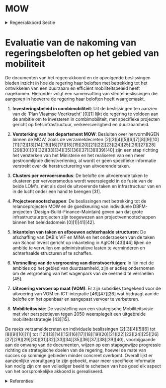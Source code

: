 # MOW

<details>
        <summary>Regeerakkoord Sectie </summary>
        <p>8.2 MOW Om een overkoepelend duurzaam en efficiënt mobiliteitsbeleid te ontwikkelen en een investeringsbeleid gefocust op combi-mobiliteit te realiseren, versterken we het departement Mobiliteit en Openbare Werken zodat het zijn regierol kan waar-maken en de agentschappen kunnen focussen op hun uitvoerende rol. Zo verkrijgen we een heldere organisatie van het beleidsdomein MOW die tot een meer gestroomlijnde dienstverlening moet leiden, met een versnelde uitvoering van infrastruc-tuurwerken en een meer coherent beleid tot gevolg. We onderzoeken het bestuurlijk landschap binnen het beleidsdomein Mobiliteit en Openbare Werken waarbij we nagaan of de uitvoerende taken in één hand geclusterd kunnen worden per vervoersmodus: Alles m.b.t. vervoer en infra-structuur van en over water in één hand, excl. vervoer op maat; Alles m.b.t. transportinfrastruc-tuur over de weg in één hand; In elk geval wordt alles m.b.t. vervoer en infrastructuur van en in de lucht met name de beide LOM’s zo snel mogelijk gefuseerd. Daarnaast worden grote infrastructuurpro-jecten in principe toegewezen aan de projectvennootschappen binnen het beleidsdomein (De Werkvennootschap/ Lantis); De Wegeninspectie brengen we samen met de mobiele patrouilles bij Vlabel. De inkom-sten uit boetes voor overbelasting worden toegevoegd aan het saldo Kilometerheffing ten bate van MOW. Vlabel kan eventuele investeringen voor het controledispositief overbelasting ook financieren uit de meer-opbrengst overbelasting. Met het oog op vermindering van administratieve lasten en het afschaffen van achterhaalde struc-turen, schaffen we de DAB’s VIF en MINA af en bevorderen tegelijkertijd de leesbaarheid van de begroting. Complementair hieraan wordt een decreetsbepaling voorzien om de relatief vlotte herverdelingsmogelijkheid voor investeringen “over programma’s heen” mogelijk te maken. In dezelfde redenering onderzoeken we wanneer de taken van School Invest kunnen worden ingekanteld in AgIOn. We vormen het FFEU-mechanisme om naar een FFEU-provisie van €105 mio. DEPARTEMENT KANSELARIJ EN BESTUUR Havenlaan 88 bus 20 1000 Brussel departement.kb@vlaanderen.be www.vlaanderen.be</p>
        </details> 

# Evaluatie van de nakoming van regeringsbeloften op het gebied van mobiliteit

De documenten van het regeerakkoord en de opvolgende beslissingen bieden inzicht in hoe de regering haar beloften met betrekking tot het ontwikkelen van een duurzaam en efficiënt mobiliteitsbeleid heeft nagekomen. Hieronder volgt een samenvatting van sleutelbeslissingen die aangeven in hoeverre de regering haar beloften heeft waargemaakt.

1. **Investeringsbeleid in combimobiliteit**: Uit de beslissingen ten aanzien van de 'Plan Vlaamse Veerkracht' \[0\]\[1\] lijkt de regering te voldoen aan de ambitie om te investeren in combimobiliteit, met specifieke projecten gericht op fietsinfrastructuur, verkeersveiligheid en duurzaamheid.

2. **Versterking van het departement MOW**: Besluiten over hervormINGEN binnen de MOW, zoals de verzameldecreten \[2\]\[3\]\[4\]\[5\]\[6\]\[7\]\[8\]\[9\]\[10\]\[11\]\[12\]\[13\]\[14\]\[15\]\[16\]\[17\]\[18\]\[19\]\[20\]\[21\]\[22\]\[23\]\[24\]\[25\]\[26\]\[27\]\[28\]\[29\]\[30\]\[31\]\[32\]\[33\]\[34\]\[35\]\[36\]\[37\]\[38\]\[39\]\[40\] zijn een stap richting het versterken van het Ministerie en het realiseren van een meer gestroomlijnde dienstverlening, al wordt er geen specifieke informatie verstrekt over de herstructurering van uitvoerende taken.

3. **Clusters per vervoersmodus**: De belofte om uitvoerende taken te clusteren per vervoersmodus wordt weerspiegeld in de fusie van de beide LOM's, met als doel de uitvoerende taken en infrastructuur van en in de lucht onder een hand te brengen \[31\].

4. **Projectvennootschappen**: De beslissingen met betrekking tot de relanceprojecten MOW en de goedkeuring van individuele DBFM-projecten (Design-Build-Finance-Maintain) geven aan dat grote infrastructuurprojecten zijn toegewezen aan projectvennootschappen binnen het beleidsdomein \[0\]\[1\]\[41\]\[42\].

5. **Inkantelen van taken en afbouwen achterhaalde structuren**: De afschaffing van DAB's VIF en MINA en het onderzoeken van de taken van School Invest gericht op inkanteling in AgION \[43\]\[44\] lijken de ambitie te vervullen om administratieve lasten te verminderen en achterhaalde structuren af te schaffen.

6. **Versnelling van de vergroening van dienstvoertuigen**: In lijn met de ambities op het gebied van duurzaamheid, zijn er acties ondernomen om de vergroening van het wagenpark van de overheid te versnellen \[45\].

7. **Uitvoering vervoer op maat (VOM)**: Er zijn subsidies toegekend voor de uitvoering van VOM en ICT-integratie \[46\]\[47\]\[26\] wat bijdraagt aan de belofte om het openbaar en aangepast vervoer te verbeteren.

8. **Mobiliteitsvisie**: De vaststelling van een strategische Mobiliteitsvisie met vier perspectieven tegen 2050 weerspiegelt een uitgebreide mobiliteitsstrategie \[43\]\[15\].

De reeks verzameldecreten en individuele beslissingen \[2\]\[3\]\[4\]\[5\]\[6\] tot \[8\]\[9\]\[10\]\[11\] tot \[12\]\[13\]\[14\]\[15\]\[16\]\[17\]\[18\]\[19\]\[20\]\[21\]\[22\]\[23\]\[24\]\[25\]\[26\]\[27\]\[28\]\[29\]\[30\]\[31\]\[32\]\[33\]\[34\]\[35\]\[36\]\[37\]\[38\]\[39\]\[40\], voorbijgaande aan de omvang van de documenten, wijzen op een stapsgewijze progressie richting de strategische doelen van de regering, hoewel de mate van succes op sommige gebieden minder concreet overkomt. Overall lijkt er aanzienlijke vooruitgang te zijn geboekt, maar meer specifieke informatie kan nodig zijn om een vollediger beeld te schetsen van hoe goed elk aspect van het oorspronkelijke akkoord is gerealiseerd.

<details>
        <summary> Referenties</summary>
        
**[\[0\]](https://beslissingenvlaamseregering.vlaanderen.be/?search=Plan%20Vlaamse%20Veerkracht%3A%20inzetten%20middelen%20beleidsdomein%20MOW&dateOption=select&startDate=2021-03-05T09%3A00%3A00Z&endDate=2021-03-05T09%3A00%3A00Z)** : **(2021-03-05)** Plan Vlaamse Veerkracht: inzetten middelen beleidsdomein MOW 

**[\[1\]](https://beslissingenvlaamseregering.vlaanderen.be/?search=Relanceplan%20Vlaamse%20Veerkracht%20MOW&dateOption=select&startDate=2022-05-13T08%3A00%3A00Z&endDate=2022-05-13T08%3A00%3A00Z)** : **(2022-05-13)** Relanceplan Vlaamse Veerkracht MOW 

**[\[2\]](https://beslissingenvlaamseregering.vlaanderen.be/?search=Verzameldecreet%20MOW%20met%20diverse%20bepalingen%20over%20het%20gemeenschappelijk%20vervoer%2C%20het%20algemeen%20mobiliteitsbeleid%2C%20de%20weginfrastructuur%20en%20het%20wegenbeleid%2C%20en%20de%20waterinfrastructuur%20en%20het%20waterbeleid&dateOption=select&startDate=2020-06-19T08%3A00%3A00Z&endDate=2020-06-19T08%3A00%3A00Z)** : **(2020-06-19)** Verzameldecreet MOW met diverse bepalingen over het gemeenschappelijk vervoer, het algemeen mobiliteitsbeleid, de weginfrastructuur en het wegenbeleid, en de waterinfrastructuur en het waterbeleid 

**[\[3\]](https://beslissingenvlaamseregering.vlaanderen.be/?search=Verzameldecreet%20MOW%20met%20diverse%20bepalingen%20over%20het%20gemeenschappelijk%20vervoer%2C%20het%20algemeen%20mobiliteitsbeleid%2C%20de%20weginfrastructuur%20en%20het%20wegenbeleid%2C%20en%20de%20waterinfrastructuur%20en%20het%20waterbeleid&dateOption=select&startDate=2020-03-06T09%3A00%3A00Z&endDate=2020-03-06T09%3A00%3A00Z)** : **(2020-03-06)** Verzameldecreet MOW met diverse bepalingen over het gemeenschappelijk vervoer, het algemeen mobiliteitsbeleid, de weginfrastructuur en het wegenbeleid, en de waterinfrastructuur en het waterbeleid 

**[\[4\]](https://beslissingenvlaamseregering.vlaanderen.be/?search=Verzameldecreet%20MOW%20II%20met%20diverse%20bepalingen%20over%20het%20gemeenschappelijk%20vervoer%2C%20het%20algemeen%20mobiliteitsbeleid%2C%20de%20weginfrastructuur%20en%20het%20wegenbeleid%2C%20en%20de%20waterinfrastructuur%20en%20het%20waterbeleid&dateOption=select&startDate=2021-07-09T08%3A00%3A00Z&endDate=2021-07-09T08%3A00%3A00Z)** : **(2021-07-09)** Verzameldecreet MOW II met diverse bepalingen over het gemeenschappelijk vervoer, het algemeen mobiliteitsbeleid, de weginfrastructuur en het wegenbeleid, en de waterinfrastructuur en het waterbeleid 

**[\[5\]](https://beslissingenvlaamseregering.vlaanderen.be/?search=Verzameldecreet%20MOW%20II&dateOption=select&startDate=2021-05-28T08%3A00%3A00Z&endDate=2021-05-28T08%3A00%3A00Z)** : **(2021-05-28)** Verzameldecreet MOW II 

**[\[6\]](https://beslissingenvlaamseregering.vlaanderen.be/?search=Verzameldecreet%20MOW%20met%20diverse%20bepalingen%20over%20het%20gemeenschappelijk%20vervoer%2C%20het%20algemeen%20mobiliteitsbeleid%2C%20de%20weginfrastructuur%20en%20het%20wegenbeleid%2C%20en%20de%20waterinfrastructuur%20en%20het%20waterbeleid&dateOption=select&startDate=2020-10-09T08%3A00%3A00Z&endDate=2020-10-09T08%3A00%3A00Z)** : **(2020-10-09)** Verzameldecreet MOW met diverse bepalingen over het gemeenschappelijk vervoer, het algemeen mobiliteitsbeleid, de weginfrastructuur en het wegenbeleid, en de waterinfrastructuur en het waterbeleid 

**[\[7\]](https://beslissingenvlaamseregering.vlaanderen.be/?search=Verzameldecreet%20MOW%20met%20diverse%20bepalingen%20over%20het%20gemeenschappelijk%20vervoer%2C%20het%20algemeen%20mobiliteitsbeleid%2C%20de%20weginfrastructuur%20en%20het%20wegenbeleid%2C%20en%20de%20waterinfrastructuur%20en%20het%20waterbeleid&dateOption=select&startDate=2020-04-10T08%3A00%3A00Z&endDate=2020-04-10T08%3A00%3A00Z)** : **(2020-04-10)** Verzameldecreet MOW met diverse bepalingen over het gemeenschappelijk vervoer, het algemeen mobiliteitsbeleid, de weginfrastructuur en het wegenbeleid, en de waterinfrastructuur en het waterbeleid 

**[\[8\]](https://beslissingenvlaamseregering.vlaanderen.be/?search=Verzameldecreet%20MOW%20II&dateOption=select&startDate=2021-12-23T12%3A30%3A00Z&endDate=2021-12-23T12%3A30%3A00Z)** : **(2021-12-23)** Verzameldecreet MOW II 

**[\[9\]](https://beslissingenvlaamseregering.vlaanderen.be/?search=Verzameldecreet%20MOW%20II&dateOption=select&startDate=2021-10-15T08%3A00%3A00Z&endDate=2021-10-15T08%3A00%3A00Z)** : **(2021-10-15)** Verzameldecreet MOW II 

**[\[10\]](https://beslissingenvlaamseregering.vlaanderen.be/?search=Verzameldecreet%20MOW%20III%3A%20diverse%20bepalingen%20gemeenschappelijk%20vervoer%2C%20de%20weginfrastructuur%20en%20het%20wegenbeleid%2C%20en%20de%20waterinfrastructuur%20en%20het%20waterbeleid&dateOption=select&startDate=2022-11-10T07%3A00%3A00Z&endDate=2022-11-10T07%3A00%3A00Z)** : **(2022-11-10)** Verzameldecreet MOW III: diverse bepalingen gemeenschappelijk vervoer, de weginfrastructuur en het wegenbeleid, en de waterinfrastructuur en het waterbeleid 

**[\[11\]](https://beslissingenvlaamseregering.vlaanderen.be/?search=Verzameldecreet%20MOW%20III%3A%20diverse%20bepalingen%20gemeenschappelijk%20vervoer%2C%20de%20weginfrastructuur%20en%20het%20wegenbeleid%2C%20en%20de%20waterinfrastructuur%20en%20het%20waterbeleid&dateOption=select&startDate=2022-07-08T08%3A00%3A00Z&endDate=2022-07-08T08%3A00%3A00Z)** : **(2022-07-08)** Verzameldecreet MOW III: diverse bepalingen gemeenschappelijk vervoer, de weginfrastructuur en het wegenbeleid, en de waterinfrastructuur en het waterbeleid 

**[\[12\]](https://beslissingenvlaamseregering.vlaanderen.be/?search=Verzameldecreet%20MOW%20III%3A%20diverse%20bepalingen%20gemeenschappelijk%20vervoer%2C%20de%20weginfrastructuur%20en%20het%20wegenbeleid%2C%20en%20de%20waterinfrastructuur%20en%20het%20waterbeleid&dateOption=select&startDate=2023-01-20T09%3A00%3A00Z&endDate=2023-01-20T09%3A00%3A00Z)** : **(2023-01-20)** Verzameldecreet MOW III: diverse bepalingen gemeenschappelijk vervoer, de weginfrastructuur en het wegenbeleid, en de waterinfrastructuur en het waterbeleid 

**[\[13\]](https://beslissingenvlaamseregering.vlaanderen.be/?search=Verzameldecreet%20MOW%3A%20vaststellen%20datum%20inwerkingtreding%20administratieve%20geldboetes&dateOption=select&startDate=2021-01-15T09%3A00%3A00Z&endDate=2021-01-15T09%3A00%3A00Z)** : **(2021-01-15)** Verzameldecreet MOW: vaststellen datum inwerkingtreding administratieve geldboetes 

**[\[14\]](https://beslissingenvlaamseregering.vlaanderen.be/?search=Verzameldecreet%20MOW%20III%3A%20diverse%20bepalingen%20gemeenschappelijk%20vervoer%2C%20de%20weginfrastructuur%20en%20het%20wegenbeleid%2C%20en%20de%20waterinfrastructuur%20en%20het%20waterbeleid&dateOption=select&startDate=2023-03-31T08%3A00%3A00Z&endDate=2023-03-31T08%3A00%3A00Z)** : **(2023-03-31)** Verzameldecreet MOW III: diverse bepalingen gemeenschappelijk vervoer, de weginfrastructuur en het wegenbeleid, en de waterinfrastructuur en het waterbeleid 

**[\[15\]](https://beslissingenvlaamseregering.vlaanderen.be/?search=Vlaamse%20Mobiliteitsvisie&dateOption=select&startDate=2021-07-09T08%3A00%3A00Z&endDate=2021-07-09T08%3A00%3A00Z)** : **(2021-07-09)** Vlaamse Mobiliteitsvisie 

**[\[16\]](https://beslissingenvlaamseregering.vlaanderen.be/?search=Verzameldecreet%20wijzigingen%20regelgeving%20over%20de%20weg-%20en%20waterinfrastructuur%20en%20het%20wegen-%20en%20waterbeleid&dateOption=select&startDate=2023-10-13T08%3A00%3A00Z&endDate=2023-10-13T08%3A00%3A00Z)** : **(2023-10-13)** Verzameldecreet wijzigingen regelgeving over de weg- en waterinfrastructuur en het wegen- en waterbeleid 

**[\[17\]](https://beslissingenvlaamseregering.vlaanderen.be/?search=Implementatiekader%20hoppinpunten%20of%20mobiliteitsknooppunten&dateOption=select&startDate=2021-07-16T06%3A00%3A00Z&endDate=2021-07-16T06%3A00%3A00Z)** : **(2021-07-16)** Implementatiekader hoppinpunten of mobiliteitsknooppunten 

**[\[18\]](https://beslissingenvlaamseregering.vlaanderen.be/?search=Agentschap%20Wegen%20en%20Verkeer%20%28AWV%29%3A%20herplaatsing%20gewezen%20leidend%20ambtenaar%20naar%20Departement%20Mobiliteit%20en%20Openbare%20Werken%20%28MOW%29&dateOption=select&startDate=2022-12-16T09%3A00%3A00Z&endDate=2022-12-16T09%3A00%3A00Z)** : **(2022-12-16)** Agentschap Wegen en Verkeer (AWV): herplaatsing gewezen leidend ambtenaar naar Departement Mobiliteit en Openbare Werken (MOW) 

**[\[19\]](https://beslissingenvlaamseregering.vlaanderen.be/?search=Overname%20personeel%20Eigen%20Vermogen%20Flanders%20Hydraulics%20door%20het%20Departement%20Mobiliteit%20en%20Openbare%20Werken%20%28MOW%29&dateOption=select&startDate=2020-12-18T09%3A00%3A00Z&endDate=2020-12-18T09%3A00%3A00Z)** : **(2020-12-18)** Overname personeel Eigen Vermogen Flanders Hydraulics door het Departement Mobiliteit en Openbare Werken (MOW) 

**[\[20\]](https://beslissingenvlaamseregering.vlaanderen.be/?search=Implementatiekader%20hoppinpunten%20of%20mobiliteitsknooppunten&dateOption=select&startDate=2021-11-19T09%3A00%3A00Z&endDate=2021-11-19T09%3A00%3A00Z)** : **(2021-11-19)** Implementatiekader hoppinpunten of mobiliteitsknooppunten 

**[\[21\]](https://beslissingenvlaamseregering.vlaanderen.be/?search=Bekrachtigingsdecreet%20MIA-infrastructuurwerken%20als%20specifieke%20situatie%20van%20experimentregelgeving%20en%20regelluwe%20zone%20voor%20het%20wegwerken%20van%20verkeersonveilige%20situaties%20en%20verbetering%20fietsinfrastructuur&dateOption=select&startDate=2021-09-03T10%3A00%3A00Z&endDate=2021-09-03T10%3A00%3A00Z)** : **(2021-09-03)** Bekrachtigingsdecreet MIA-infrastructuurwerken als specifieke situatie van experimentregelgeving en regelluwe zone voor het wegwerken van verkeersonveilige situaties en verbetering fietsinfrastructuur 

**[\[22\]](https://beslissingenvlaamseregering.vlaanderen.be/?search=Agentschap%20wegen%20en%20verkeer%20%28AWV%29%3A%20overdracht%20personeelsleden%20aan%20de%20Vlaamse%20Belastingdienst&dateOption=select&startDate=2020-10-30T09%3A00%3A00Z&endDate=2020-10-30T09%3A00%3A00Z)** : **(2020-10-30)** Agentschap wegen en verkeer (AWV): overdracht personeelsleden aan de Vlaamse Belastingdienst 

**[\[23\]](https://beslissingenvlaamseregering.vlaanderen.be/?search=Overname%20personeel%20Eigen%20Vermogen%20Flanders%20Hydraulics%20door%20het%20Departement%20Mobiliteit%20en%20Openbare%20Werken%20%28MOW%29&dateOption=select&startDate=2021-05-21T08%3A00%3A00Z&endDate=2021-05-21T08%3A00%3A00Z)** : **(2021-05-21)** Overname personeel Eigen Vermogen Flanders Hydraulics door het Departement Mobiliteit en Openbare Werken (MOW) 

**[\[24\]](https://beslissingenvlaamseregering.vlaanderen.be/?search=Verzameldecreet%20over%20de%20weg-%20en%20waterinfrastructuur%20en%20het%20wegen-%20en%20waterbeleid&dateOption=select&startDate=2023-06-09T08%3A00%3A00Z&endDate=2023-06-09T08%3A00%3A00Z)** : **(2023-06-09)** Verzameldecreet over de weg- en waterinfrastructuur en het wegen- en waterbeleid 

**[\[25\]](https://beslissingenvlaamseregering.vlaanderen.be/?search=Oprichtingsdecreet%20DAB%20Vervoersautoriteit&dateOption=select&startDate=2022-02-25T09%3A00%3A00Z&endDate=2022-02-25T09%3A00%3A00Z)** : **(2022-02-25)** Oprichtingsdecreet DAB Vervoersautoriteit 

**[\[26\]](https://beslissingenvlaamseregering.vlaanderen.be/?search=Mobiliteitscentrale%20Aangepast%20Vervoer%20%28MAV%29%3A%20subsidie%20vijf%20pilootprojecten&dateOption=select&startDate=2023-04-28T08%3A00%3A00Z&endDate=2023-04-28T08%3A00%3A00Z)** : **(2023-04-28)** Mobiliteitscentrale Aangepast Vervoer (MAV): subsidie vijf pilootprojecten 

**[\[27\]](https://beslissingenvlaamseregering.vlaanderen.be/?search=Erkenning%20MIA-infrastructuurwerken%20als%20specifieke%20situatie%20rond%20experimentregelgeving%20en%20regelluwe%20zone%20voor%20het%20wegwerken%20van%20verkeersonveilige%20situaties%20en%20de%20verbetering%20van%20fietsinfrastructuur&dateOption=select&startDate=2021-04-02T08%3A00%3A00Z&endDate=2021-04-02T08%3A00%3A00Z)** : **(2021-04-02)** Erkenning MIA-infrastructuurwerken als specifieke situatie rond experimentregelgeving en regelluwe zone voor het wegwerken van verkeersonveilige situaties en de verbetering van fietsinfrastructuur 

**[\[28\]](https://beslissingenvlaamseregering.vlaanderen.be/?search=Overeenkomst%20en%20subsidie%20Fietsberaad%20Vlaanderen&dateOption=select&startDate=2023-04-21T08%3A00%3A00Z&endDate=2023-04-21T08%3A00%3A00Z)** : **(2023-04-21)** Overeenkomst en subsidie Fietsberaad Vlaanderen 

**[\[29\]](https://beslissingenvlaamseregering.vlaanderen.be/?search=Wijziging%20regelgeving%20naar%20aanleiding%20van%20het%20nieuwe%20openbaredienstencontract%202023-2027%20VVM%20De%20Lijn&dateOption=select&startDate=2023-11-17T09%3A00%3A00Z&endDate=2023-11-17T09%3A00%3A00Z)** : **(2023-11-17)** Wijziging regelgeving naar aanleiding van het nieuwe openbaredienstencontract 2023-2027 VVM De Lijn 

**[\[30\]](https://beslissingenvlaamseregering.vlaanderen.be/?search=Verkeersveiligheid%20van%20weginfrastructuur%3A%20uitbreiding%20toepassingsgebied&dateOption=select&startDate=2021-10-29T09%3A15%3A00Z&endDate=2021-10-29T09%3A15%3A00Z)** : **(2021-10-29)** Verkeersveiligheid van weginfrastructuur: uitbreiding toepassingsgebied 

**[\[31\]](https://beslissingenvlaamseregering.vlaanderen.be/?search=Fusie%20LOM%20Antwerpen%20en%20LOM%20Oostende-Brugge%20tot%20LOM%20Vlaanderen&dateOption=select&startDate=2021-06-25T08%3A00%3A00Z&endDate=2021-06-25T08%3A00%3A00Z)** : **(2021-06-25)** Fusie LOM Antwerpen en LOM Oostende-Brugge tot LOM Vlaanderen 

**[\[32\]](https://beslissingenvlaamseregering.vlaanderen.be/?search=Verlenging%20overeenkomst%20VVSG%20over%20Gemeentelijk%20Ondersteuningsplatform%20Vervoerregiowerking%202022-2025&dateOption=select&startDate=2021-12-10T09%3A00%3A00Z&endDate=2021-12-10T09%3A00%3A00Z)** : **(2021-12-10)** Verlenging overeenkomst VVSG over Gemeentelijk Ondersteuningsplatform Vervoerregiowerking 2022-2025 

**[\[33\]](https://beslissingenvlaamseregering.vlaanderen.be/?search=Plan%20Vlaamse%20Veerkracht%3A%20uitgaventoetsing%20Modal%20Shift%20Goederenvervoer&dateOption=select&startDate=2022-12-16T09%3A00%3A00Z&endDate=2022-12-16T09%3A00%3A00Z)** : **(2022-12-16)** Plan Vlaamse Veerkracht: uitgaventoetsing Modal Shift Goederenvervoer 

**[\[34\]](https://beslissingenvlaamseregering.vlaanderen.be/?search=%E2%80%98Multimodaal.Vlaanderen%E2%80%99%3A%20verlenging%20overeenkomst%20met%20vzw%20VIL%20%28Vlaams%20Instituut%20voor%20de%20Logistiek%29%202022-2027&dateOption=select&startDate=2022-04-29T08%3A00%3A00Z&endDate=2022-04-29T08%3A00%3A00Z)** : **(2022-04-29)** ‘Multimodaal.Vlaanderen’: verlenging overeenkomst met vzw VIL (Vlaams Instituut voor de Logistiek) 2022-2027 

**[\[35\]](https://beslissingenvlaamseregering.vlaanderen.be/?search=Erkenning%20MIA-infrastructuurwerken%20als%20specifieke%20situatie%20rond%20experimentregelgeving%20en%20regelluwe%20zone%20voor%20het%20wegwerken%20van%20verkeersonveilige%20situaties%20en%20de%20verbetering%20van%20fietsinfrastructuur&dateOption=select&startDate=2021-05-28T08%3A00%3A00Z&endDate=2021-05-28T08%3A00%3A00Z)** : **(2021-05-28)** Erkenning MIA-infrastructuurwerken als specifieke situatie rond experimentregelgeving en regelluwe zone voor het wegwerken van verkeersonveilige situaties en de verbetering van fietsinfrastructuur 

**[\[36\]](https://beslissingenvlaamseregering.vlaanderen.be/?search=Wijziging%20regelgeving%20naar%20aanleiding%20van%20het%20nieuwe%20openbaredienstencontract%202023-2027%20VVM%20De%20Lijn&dateOption=select&startDate=2023-07-14T08%3A00%3A00Z&endDate=2023-07-14T08%3A00%3A00Z)** : **(2023-07-14)** Wijziging regelgeving naar aanleiding van het nieuwe openbaredienstencontract 2023-2027 VVM De Lijn 

**[\[37\]](https://beslissingenvlaamseregering.vlaanderen.be/?search=Herverdelingsbesluit%20flankerend%20beleid%20in%20het%20kader%20van%20de%20kilometerheffing&dateOption=select&startDate=2021-07-09T08%3A00%3A00Z&endDate=2021-07-09T08%3A00%3A00Z)** : **(2021-07-09)** Herverdelingsbesluit flankerend beleid in het kader van de kilometerheffing 

**[\[38\]](https://beslissingenvlaamseregering.vlaanderen.be/?search=Implementatiekader%20hoppinpunten%20of%20mobiliteitsknooppunten&dateOption=select&startDate=2022-02-11T09%3A00%3A00Z&endDate=2022-02-11T09%3A00%3A00Z)** : **(2022-02-11)** Implementatiekader hoppinpunten of mobiliteitsknooppunten 

**[\[39\]](https://beslissingenvlaamseregering.vlaanderen.be/?search=Fusie%20Luchtavenontwikkelingsmaatschappijen%20Antwerpen%20en%20Oostende-Brugge%3A%20ontwerp%20van%20wijzigingsdecreet&dateOption=select&startDate=2020-10-02T08%3A00%3A00Z&endDate=2020-10-02T08%3A00%3A00Z)** : **(2020-10-02)** Fusie Luchtavenontwikkelingsmaatschappijen Antwerpen en Oostende-Brugge: ontwerp van wijzigingsdecreet 

**[\[40\]](https://beslissingenvlaamseregering.vlaanderen.be/?search=Aanpak%20besteding%20middelen%20voor%20verderzetting%20onderbouwde%20aanpak%20energiebesparing%20gebouwenpark%20sector%20Welzijn%2C%20Volksgezondheid%20en%20Gezin&dateOption=select&startDate=2023-11-23T16%3A00%3A00Z&endDate=2023-11-23T16%3A00%3A00Z)** : **(2023-11-23)** Aanpak besteding middelen voor verderzetting onderbouwde aanpak energiebesparing gebouwenpark sector Welzijn, Volksgezondheid en Gezin 

**[\[41\]](https://beslissingenvlaamseregering.vlaanderen.be/?search=Goedkeuring%20selectie%20DBFM-programma%E2%80%99s%20en%20-projecten%20binnen%20het%20beleidsdomein%20Mobiliteit%20en%20Openbare%20Werken%20%28MOW%29&dateOption=select&startDate=2021-07-16T06%3A00%3A00Z&endDate=2021-07-16T06%3A00%3A00Z)** : **(2021-07-16)** Goedkeuring selectie DBFM-programma’s en -projecten binnen het beleidsdomein Mobiliteit en Openbare Werken (MOW) 

**[\[42\]](https://beslissingenvlaamseregering.vlaanderen.be/?search=DBFM-programma%E2%80%99s%20en%20-projecten%20binnen%20het%20beleidsdomein%20Mobiliteit%20en%20Openbare%20Werken&dateOption=select&startDate=2021-10-15T08%3A00%3A00Z&endDate=2021-10-15T08%3A00%3A00Z)** : **(2021-10-15)** DBFM-programma’s en -projecten binnen het beleidsdomein Mobiliteit en Openbare Werken 

**[\[43\]](https://beslissingenvlaamseregering.vlaanderen.be/?search=Vlaamse%20Mobiliteitsvisie&dateOption=select&startDate=2021-06-04T08%3A00%3A00Z&endDate=2021-06-04T08%3A00%3A00Z)** : **(2021-06-04)** Vlaamse Mobiliteitsvisie 

**[\[44\]](https://beslissingenvlaamseregering.vlaanderen.be/?search=Oprichtingsdecreet%20DAB%20Vervoersautoriteit&dateOption=select&startDate=2021-07-09T08%3A00%3A00Z&endDate=2021-07-09T08%3A00%3A00Z)** : **(2021-07-09)** Oprichtingsdecreet DAB Vervoersautoriteit 

**[\[45\]](https://beslissingenvlaamseregering.vlaanderen.be/?search=Dienstvoertuigen%20en%20actieplan%20mobiliteit%20Vlaamse%20overheid%3A%20actualisering%20en%20versnellen%20vergroening&dateOption=select&startDate=2021-07-16T06%3A00%3A00Z&endDate=2021-07-16T06%3A00%3A00Z)** : **(2021-07-16)** Dienstvoertuigen en actieplan mobiliteit Vlaamse overheid: actualisering en versnellen vergroening 

**[\[46\]](https://beslissingenvlaamseregering.vlaanderen.be/?search=Uitvoering%20vervoer%20op%20maat%3A%20subsidieovereenkomsten&dateOption=select&startDate=2023-06-30T08%3A00%3A00Z&endDate=2023-06-30T08%3A00%3A00Z)** : **(2023-06-30)** Uitvoering vervoer op maat: subsidieovereenkomsten 

**[\[47\]](https://beslissingenvlaamseregering.vlaanderen.be/?search=Samenwerkingsovereenkomst%20tussen%20het%20Agentschap%20Wegen%20en%20Verkeer%2C%20het%20departement%20Mobiliteit%20en%20Openbare%20Werken%20en%20de%20Vlaamse%20Belastingdienst&dateOption=select&startDate=2021-06-04T08%3A00%3A00Z&endDate=2021-06-04T08%3A00%3A00Z)** : **(2021-06-04)** Samenwerkingsovereenkomst tussen het Agentschap Wegen en Verkeer, het departement Mobiliteit en Openbare Werken en de Vlaamse Belastingdienst 
        </details> 

